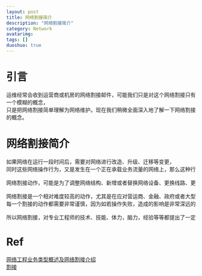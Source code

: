 ```yaml
---
layout: post
title: 网络割接简介
description: "网络割接简介"
category: Network
avatarimg:
tags: []
duoshuo: true
---
```


# 引言
运维经常会收到运营商或机房的网络割接邮件，可能我们只是对这个网络割接只有一个模糊的概念，  
只是把网络割接简单理解为网络维护。现在我们稍微全面深入地了解一下网络割接的概念。

# 网络割接简介

<pre>
如果网络在运行一段时间后，需要对网络进行改造、升级、迁移等变更，
同时这些网络操作行为，又是发生在一个正在承载业务流量的网络上，那么这种行为，就称为割接。

网络割接动作，可能是为了调整网络结构、新增或者替换网络设备、更换线路、更改设备配置或者其他针对网络的变更需求。

网络割接是一个相对难度较高的动作，尤其是在应对营运商、金融、政府或者大型企业的核心网络时，
每一个割接的动作都需要非常谨慎，因为如若操作失败，造成的影响是非常深远的。

所以网络割接，对专业工程师的技术、技能、体力，脑力，经验等等都提出了一定的要求。
</pre>


# Ref
[网络工程业务类型概述及网络割接介绍](http://ccietea.com/Folder_GetStart/04.htm)  
[割接](http://baike.baidu.com/subview/1308428/1308428.htm)  
